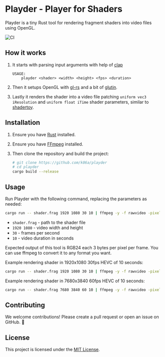 # Playder - Player for Shaders 

Playder is a tiny Rust tool for rendering fragment shaders into video files using OpenGL.

![CI](https://github.com/yourusername/playder/actions/workflows/ci.yml/badge.svg)


## How it works

1. It starts with parsing input arguments with help of [clap](https://github.com/clap-rs/clap)
    ```
    USAGE:
        playder <shader> <width> <height> <fps> <duration>
    ```
2. Then it setups OpenGL with [gl-rs](https://github.com/brendanzab/gl-rs/) and a bit of [glutin](https://github.com/rust-windowing/glutin).

3. Lastly it renders the shader into a video file patching `uniform vec3 iResolution` and `uniform float iTime` shader parameters, similar to [shadertoy](https://shadertoyunofficial.wordpress.com/).

## Installation

1. Ensure you have [Rust](https://www.rust-lang.org/tools/install) installed.

2. Ensure you have [FFmpeg](https://ffmpeg.org/download.html) installed.

3. Then clone the repository and build the project:

    ```sh
    # git clone https://github.com/k06a/playder
    # cd playder
    cargo build --release
    ```

## Usage

Run Playder with the following command, replacing the parameters as needed:

```sh
cargo run -- shader.frag 1920 1080 30 10 | ffmpeg -y -f rawvideo -pixel_format rgb24 -video_size 1920x1080 -framerate 30 -i pipe:0 -pix_fmt yuv420p -c:v libx265 -tag:v hvc1 output.mp4
```

- `shader.frag` - path to the shader file
- `1920 1080` - video width and height
- `30` - frames per second
- `10` - video duration in seconds

Expected output of this tool is RGB24 each 3 bytes per pixel per frame. You can use ffmpeg to convert it to any format you want.

Example rendering shader in 1920x1080 30fps HEVC of 10 seconds:
```sh
cargo run -- shader.frag 1920 1080 30 10 | ffmpeg -y -f rawvideo -pixel_format rgb24 -video_size 1920x1080 -framerate 30 -i pipe:0 -pix_fmt yuv420p -c:v libx265 -tag:v hvc1 output.mp4
```

Example rendering shader in 7680x3840 60fps HEVC of 10 seconds:
```sh
cargo run -- shader.frag 7680 3840 60 10 | ffmpeg -y -f rawvideo -pixel_format rgb24 -video_size 7680x3840 -framerate 60 -i pipe:0 -pix_fmt yuv420p -c:v libx265 -tag:v hvc1 output.mp4
```

## Contributing

We welcome contributions! Please create a pull request or open an issue on GitHub. 🤝

## License

This project is licensed under the [MIT License](LICENSE).
